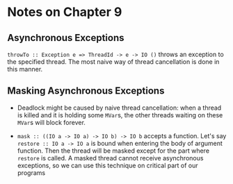# Notes on Chapter 9

## Asynchronous Exceptions

`throwTo :: Exception e => ThreadId -> e -> IO ()` throws an exception
to the specified thread. The most naive way of thread cancellation is
done in this manner.

## Masking Asynchronous Exceptions

* Deadlock might be caused by naive thread cancellation:
  when a thread is killed and it is holding some `MVar`s,
  the other threads waiting on these `MVar`s will block forever.

* `mask :: ((IO a -> IO a) -> IO b) -> IO b` accepts a function.
  Let's say `restore :: IO a -> IO a` is bound when entering
  the body of argument function. Then the thread will be masked
  except for the part where `restore` is called.
  A masked thread cannot receive asynchronous exceptions,
  so we can use this technique on critical part of our programs

